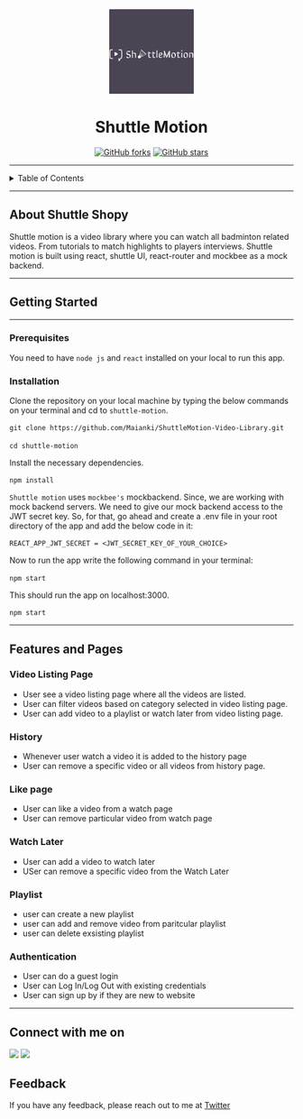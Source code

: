 <div align="center">

<img alt="site logo" src="public/site-logo.png" width="150px" height="150px" />

# Shuttle Motion

[![GitHub forks](https://img.shields.io/github/forks/Maianki/ShuttleMotion-Video-Library?style=flat-square)](https://github.com/Maianki/ShuttleMotion-Video-Library/network)
[![GitHub stars](https://img.shields.io/github/stars/Maianki/ShuttleMotion-Video-Library?style=flat-square)](https://github.com/Maianki/ShuttleMotion-Video-Library/stargazers)
</div>


---


<!-- TABLE OF CONTENTS -->
<details>
  <summary>Table of Contents</summary>
  <ol>
    <li>
      <a href="#about-shuttle-shopy">About The Project</a>
    </li>
    <li>
      <a href="#getting-started">Getting Started</a>
      <ul>
        <li><a href="#prerequisites">Prerequisites</a></li>
        <li><a href="#installation">Installation</a></li>
      </ul>
    </li>
    <li>
      <a href="#features-and-pages">Features</a>
      <ul>
        <li><a href="#video-listing-page">Video Listing page</a></li>
        <li><a href="#history">History</a></li>
        <li><a href="#like-page">Like Page</a></li>
        <li><a href="#watch-later">Watch Later</a></li>
        <li><a href="#playlist">Playlist</a></li>
        <li><a href="#authentication">Authentication</a></li>
      </ul>
    </li>
  </ol>
</details>

---

## About Shuttle Shopy
Shuttle motion is a video library where you can watch all badminton related videos. From tutorials to match highlights to players interviews. Shuttle motion is built using react, shuttle UI, react-router and mockbee as a mock backend.

---

##  Getting Started
---
### Prerequisites

You need to have `node js` and `react` installed on your local to run this app.

### Installation
Clone the repository on your local machine by typing the below commands on your terminal and cd to `shuttle-motion`.

```
git clone https://github.com/Maianki/ShuttleMotion-Video-Library.git

cd shuttle-motion
```

Install the necessary dependencies.

```
npm install
```

`Shuttle motion` uses `mockbee's` mockbackend. Since, we are working with mock backend servers. We need to give our mock backend access to the JWT secret key. So, for that, go ahead and create a .env file in your root directory of the app and add the below code in it:

```
REACT_APP_JWT_SECRET = <JWT_SECRET_KEY_OF_YOUR_CHOICE>
```

Now to run the app write the following command in your terminal:

```npm start```

This should run the app on localhost:3000.


```
npm start
```

---

## Features and Pages

### Video Listing Page
- User see a video listing page where all the videos are listed.
- User can filter videos based on category selected in video listing page.
- User can add video to a playlist or watch later from video listing page.

### History

- Whenever user watch a video it is added to the history page
- User can remove a specific video or all videos from history page.


### Like page

- User can like a video from a watch page
- User can remove particular video from watch page

### Watch Later

- User can add a video to watch later
- USer can remove a specific video from the Watch Later

### Playlist

- user can create a new playlist
- user can add and remove video from paritcular playlist 
- user can delete exsisting playlist

### Authentication

- User can do a guest login
- User can Log In/Log Out with existing credentials
- User can sign up by if they are new to website

---


## Connect with me on

<a href="https://twitter.com/Ankit_k10"><img src="https://img.shields.io/badge/Twitter-1DA1F2?style=for-the-badge&logo=twitter&logoColor=white"/></a>
<a href="https://www.linkedin.com/in/ankit-kumain-4124a21b3/"><img src="https://img.shields.io/badge/LinkedIn-0077B5?style=for-the-badge&logo=linkedin&logoColor=white"/></a>

## Feedback

If you have any feedback, please reach out to me at [Twitter](https://twitter.com/Ankit_k10)

